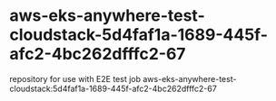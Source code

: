 # aws-eks-anywhere-test-cloudstack-5d4faf1a-1689-445f-afc2-4bc262dfffc2-67
repository for use with E2E test job aws-eks-anywhere-test-cloudstack:5d4faf1a-1689-445f-afc2-4bc262dfffc2-67
